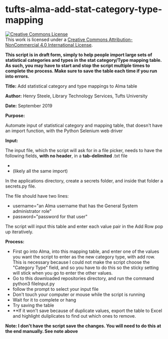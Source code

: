# tufts-alma-add-stat-category-type-mapping

<a rel="license" href="http://creativecommons.org/licenses/by-nc/4.0/"><img alt="Creative Commons License" style="border-width:0" src="https://i.creativecommons.org/l/by-nc/4.0/88x31.png" /></a><br />This work is licensed under a <a rel="license" href="http://creativecommons.org/licenses/by-nc/4.0/">Creative Commons Attribution-NonCommercial 4.0 International License</a>.

**This script is in draft form, simply to help people import large sets of statistical categories and types in the stat category/Type mapping table.   As such, you may have to start and stop the script multiple times to complete the process.  Make sure to save the table each time if you run into errors.**  


**Title:**      Add statistical category and type mappings to Alma table

**Author:**     Henry Steele, Library Technology Services, Tufts University

**Date:**        September 2019

**Purpose:**

Automate input of statistical category and mapping table, that doesn't have an import function, with the Python Selenium web driver



**Input:**

The input file, which the script will ask for in a file picker, needs to have the following fields, **with no header**, in a **tab-delimited** .txt file
  - <Statistical Category Description>
  - <Statistical Category Type> (likely all the same import)
  
In the applications directory, create a secrets folder, and inside that folder a secrets.py file.

The file should have two lines:

  - username="an Alma username that has the General System administrator role"
  - password="password for that user"

The script will input this table and enter each value pair in the Add Row pop up iteratively.

**Process:**
  - First go into Alma, into this mapping table, and enter one of the values you want the script to enter as the new category type, with add row.
    This is necessary because I could not make the script choose the "Category Type" field, and so you have to do this so the sticky setting will stick when you go to enter the other values.
  - Go to this downloaded repositories directory, and run the command python3 fileInput.py
  - follow the prompt to select your input file
  - Don't touch your computer or mouse while the script is running
  - Wait for it to complete or hang
  - Try saving the table
  - **If it won't save because of duplicate values, export the table to Excel and highlight duliplicates to find out which ones to remove.

**Note: I don't have the script save the changes.  You will need to do this at the end manually.  See note above**